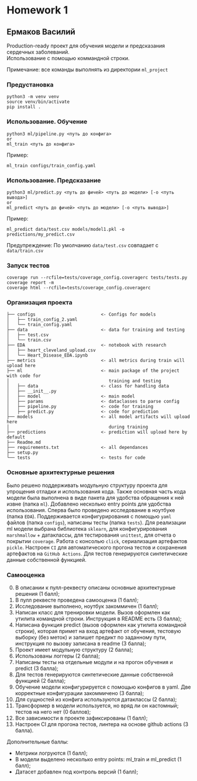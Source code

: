 # Homework 1
## Ермаков Василий
<p>
    Production-ready проект для обучения модели и предсказания сердечных заболеваний.
    <br />
    Использование с помощью коммандной строки.
</p>

Примечание: все команды выполнять из директории `ml_project`

### Предустановка
```
python3 -m venv venv
source venv/bin/activate
pip install .
```
### Использование. Обучение
```commandline
python3 ml/pipeline.py <путь до конфига>
or
ml_train <путь до конфига>
```
<p>Пример:</p>

```commandline
ml_train configs/train_config.yaml
```
### Использование. Предсказание
```commandline
python3 ml/predict.py <путь до фичей> <путь до модели> [-o <путь вывода>]
or
ml_predict <путь до фичей> <путь до модели> [-o <путь вывода>]
```
<p>Пример:</p>

```commandline
ml_predict data/test.csv models/model1.pkl -o predictions/my_predict.csv
```
Предупреждение: По умолчанию ```data/test.csv``` совпадает с ```data/train.csv```

### Запуск тестов
```commandline
coverage run --rcfile=tests/coverage_config.coveragerc tests/tests.py
coverage report -m
coverage html --rcfile=tests/coverage_config.coveragerc
```
### Организация проекта
```commandline
├── configs                         <- Configs for models
│   ├── train_config_2.yaml
│   └── train_config.yaml
├── data                            <- data for training and testing
│   ├── test.csv
│   └── train.csv
├── EDA                             <- notebook with research
│   ├── heart_cleveland_upload.csv
│   └── Heart_Disease_EDA.ipynb
├── metrics                         <- all metrics during train will upload here
├── ml                              <- main package of the project with code for
│                                      training and testing
│   ├── data                        <- class for handling data
│   ├── __init__.py
│   ├── model                       <- main model
│   ├── params                      <- dataclasses to parse config
│   ├── pipeline.py                 <- code for training
│   ├── predict.py                  <- code for prediction
├── models                          <- all model artifacts will upload here
│                                      during training
├── predictions                     <- prediction will upload here by default
├── Readme.md
├── requirements.txt                <- all dependances
├── setup.py
└── tests                           <- tests for code
```

### Основные архитектурные решения
Было решено поддерживать модульную структуру проекта для упрощения отладки и использования кода.
Также основная часть кода модели была выполнена в виде пакета для удобства обращения к ней извне (папка `ml`). Добавлено несколько entry points для удобства использования.
Сперва было проведено исследование в ноутбуке (папка `EDA`).
Поддерживается конфигурирования с помощью `yaml` файлов (папка `configs`), написаны тесты (папка `tests`).
Для реализации ml модели выбрана библиотека `sklearn`, для конфигурирования `marshmallow` + датаклассы, для тестирования `unittest`, для отчета о покрытии `coverage`.
Работа с консолью `click`, сериализация артефактов `pickle`.
Настроен `CI` для автоматического прогона тестов и сохранения артефактов на `GitHub Actions`.
Для тестов генерируются синтетические данные собственной функцией.

### Самооценка
<ol>
    <li value="0"> В описании к пулл-реквесту описаны основные архитектурные решения (1 балл);
    <li> В пулл реквесте проведена самооценка (1 балл);
    <li> Исследование выполнено, ноутбук закоммичен (1 балл);
    <li> Написан класс для тренировки модели. Вызов оформлен как утилита командной строки. Инструкция в README есть (3 балла);
    <li> Написана функция predict (вызов оформлен как утилита командной строки), которая примет на вход артефакт от обучения, тестовую выборку (без меток) и запишет предикт по заданному пути, инструкция по вызову записана в readme (3 балла);
    <li> Проект имеет модульную структуру (2 балла);
    <li> Использованы логгеры (2 балла);
    <li> Написаны тесты на отдельные модули и на прогон обучения и predict (3 балла);
    <li> Для тестов генерируются синтетические данные собственной функцией (2 балла);
    <li> Обучение модели конфигурируется с помощью конфигов в yaml. Две корректные конфигурации закоммичено (3 балла);
    <li> Для сущностей из конфига используются датаклассы (2 балла);
    <li> Трансформер в модели используется, но вряд ли он кастомный; тестов на него нет (0 баллов);
    <li> Все зависимости в проекте зафиксированы (1 балл);
    <li> Настроен CI для прогона тестов, линтера на основе github actions (3 балла).
</ol>
<p>Дополнительные баллы:</p>
<ul>
    <li>Метрики логруются (1 балл);</li>
    <li>В модели выделено несколько entry points: ml_train и ml_predict (1 балл);</li>
    <li>Датасет добавлен под контроль версий (1 балл);</li>
</ul>
